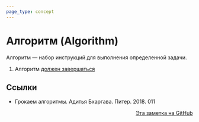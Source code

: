 ```yaml
---
page_type: concept
---
```


# Алгоритм (Algorithm)

Алгоритм — набор инструкций для выполнения определенной задачи.

1. Алгоритм [должен завершаться](20221027222948.md)

## Ссылки

- Грокаем алгоритмы. Адитья Бхаргава. Питер. 2018. 011



<p v-pre style="text-align: right">
  <a href="https://github.com/Kverde/algorithms/blob/main/source/20221030004439.md">
  Эта заметка на GitHub
  </a>
</p>
